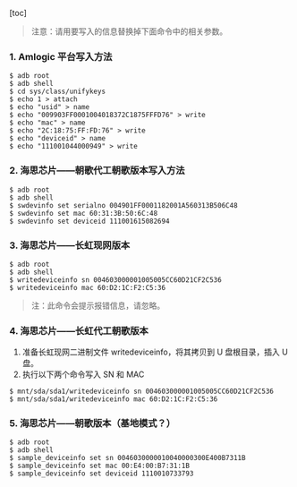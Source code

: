 [toc]

> 注意：请用要写入的信息替换掉下面命令中的相关参数。

### 1. Amlogic 平台写入方法

```shell
$ adb root
$ adb shell
$ cd sys/class/unifykeys
$ echo 1 > attach
$ echo "usid" > name
$ echo "009903FF0001004018372C1875FFFD76" > write
$ echo "mac" > name
$ echo "2C:18:75:FF:FD:76" > write
$ echo "deviceid" > name
$ echo "111001044000949" > write
```

### 2. 海思芯片——朝歌代工朝歌版本写入方法

```shell
$ adb root
$ adb shell
$ swdevinfo set serialno 004901FF0001182001A560313B506C48
$ swdevinfo set mac 60:31:3B:50:6C:48
$ swdevinfo set deviceid 111001615082694
```

### 3. 海思芯片——长虹现网版本

```shell
$ adb root
$ adb shell
$ writedeviceinfo sn 004603000001005005CC60D21CF2C536
$ writedeviceinfo mac 60:D2:1C:F2:C5:36
```

> 注：此命令会提示报错信息，请忽略。

### 4. 海思芯片——长虹代工朝歌版本

1. 准备长虹现网二进制文件 writedeviceinfo，将其拷贝到 U 盘根目录，插入 U 盘。
2. 执行以下两个命令写入 SN 和 MAC

```shell
$ mnt/sda/sda1/writedeviceinfo sn 004603000001005005CC60D21CF2C536
$ mnt/sda/sda1/writedeviceinfo mac 60:D2:1C:F2:C5:36
```

### 5. 海思芯片——朝歌版本（基地模式？）

```shell
$ adb root
$ adb shell
$ sample_deviceinfo set sn 0046030000010040000300E400B7311B
$ sample_deviceinfo set mac 00:E4:00:B7:31:1B
$ sample_deviceinfo set deviceid 1110010733793
```
